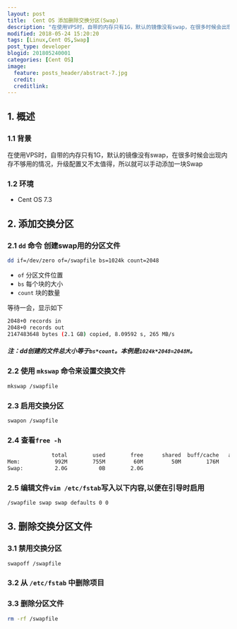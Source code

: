 ```yaml
---
layout: post
title:  Cent OS 添加删除交换分区(Swap)
description: "在使用VPS时，自带的内存只有1G，默认的镜像没有swap，在很多时候会出现内存不够用的情况，升级配置又不太值得，所以就可以手动添加一块Swap."
modified: 2018-05-24 15:20:20
tags: [Linux,Cent OS,Swap]
post_type: developer
blogid: 201805240001
categories: [Cent OS]
image:
  feature: posts_header/abstract-7.jpg
  credit:
  creditlink:
---
```


## 1. 概述

### 1.1 背景

在使用VPS时，自带的内存只有1G，默认的镜像没有swap，在很多时候会出现内存不够用的情况，升级配置又不太值得，所以就可以手动添加一块Swap

### 1.2 环境

- Cent OS 7.3

## 2. 添加交换分区

### 2.1 `dd` 命令 创建swap用的分区文件

```bash
dd if=/dev/zero of=/swapfile bs=1024k count=2048
```

- `of` 分区文件位置
- `bs` 每个块的大小
- `count` 块的数量

等待一会，显示如下

```bash
2048+0 records in
2048+0 records out
2147483648 bytes (2.1 GB) copied, 8.09592 s, 265 MB/s
```

##### 注：dd创建的文件总大小等于`bs*count`。本例是`1024k*2048=2048M`。

### 2.2 使用 `mkswap` 命令来设置交换文件

```bash
mkswap /swapfile
```

### 2.3 启用交换分区

```bash
swapon /swapfile
```

### 2.4 查看`free -h`

```bash
              total        used        free      shared  buff/cache   available
Mem:           992M        755M         60M         50M        176M         39M
Swap:          2.0G          0B        2.0G
```

### 2.5 编辑文件`vim /etc/fstab`写入以下内容,以便在引导时启用

```bash
/swapfile swap swap defaults 0 0
```

## 3. 删除交换分区文件

### 3.1 禁用交换分区

```bash
swapoff /swapfile
```

### 3.2 从 `/etc/fstab` 中删除项目

### 3.3 删除分区文件

```bash
rm -rf /swapfile
```
